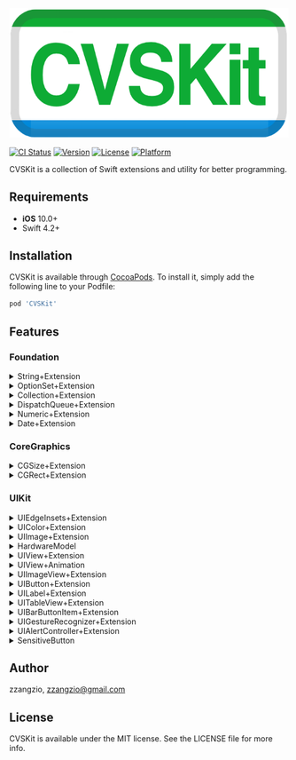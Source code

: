 <p align="left">
<img src="https://github.com/zzangzio/CVSKit/blob/master/Logo.png" title="CVSKit">
</p>

[![CI Status](https://img.shields.io/travis/zzangzio/CVSKit.svg?style=flat)](https://travis-ci.org/zzangzio/CVSKit)
[![Version](https://img.shields.io/cocoapods/v/CVSKit.svg?style=flat)](https://cocoapods.org/pods/CVSKit)
[![License](https://img.shields.io/cocoapods/l/CVSKit.svg?style=flat)](https://cocoapods.org/pods/CVSKit)
[![Platform](https://img.shields.io/cocoapods/p/CVSKit.svg?style=flat)](https://cocoapods.org/pods/CVSKit)


CVSKit is a collection of Swift extensions and utility for better programming.

## Requirements
- **iOS** 10.0+
- Swift 4.2+


## Installation

CVSKit is available through [CocoaPods](https://cocoapods.org). To install
it, simply add the following line to your Podfile:

```ruby
pod 'CVSKit'
```

## Features
### Foundation
<details>
<summary>String+Extension</summary>

```swift
extension String {
    func localized() -> String
    func localized(with arguments: CVarArg...) -> String
    var isValidEmail: Bool
    var trimming: String
    func toJsonObject() -> Any?
}
```
<a href="https://github.com/zzangzio/CVSKit/blob/master/Sources/Foundation/String+Extension.swift">go to source</a>
</details>
<details>
<summary>OptionSet+Extension</summary>

```swift
extension OptionSet {
    func forEach(_ body: (Self) throws -> Void)
    func reduce<Result>(_ initialResult: Result, _ nextPartialResult: (Result, Self) -> Result) -> Result
    func enumerate() -> AnySequence<Self>
}
```
<a href="https://github.com/zzangzio/CVSKit/blob/master/Sources/Foundation/OptionSet+Extension.swift">go to source</a>
</details>
<details>
<summary>Collection+Extension</summary>

```swift
extension Array {
    subscript(safe index: Int) -> Element?
    var any: Element?
}

extension Collection {
    func forEachStop(_ body: (Element, Int, inout Bool) -> Void)
}

extension Dictionary {
    static func += (left: inout [Key: Value], right: [Key: Value])
    static func + (left: [Key: Value], right: [Key: Value]) -> [Key: Value]
}

extension Array {
    func toJson(prettyPrint: Bool = false) -> String?
    func toJsonData(prettyPrint: Bool = false) -> Data?
}

extension Dictionary {
    func toJson(prettyPrint: Bool = false) -> String?
    func toJsonData(prettyPrint: Bool = false) -> Data?
}
```
<a href="https://github.com/zzangzio/CVSKit/blob/master/Sources/Foundation/Collection+Extension.swift">go to source</a>
</details>
<details>
<summary>DispatchQueue+Extension</summary>

```swift
extension DispatchQueue {
    static var userInteractive: DispatchQueue
    static var userInitiated: DispatchQueue
    static var utility: DispatchQueue
    static var background: DispatchQueue

    func after(_ delay: TimeInterval, execute closure: @escaping () -> Void)
    func async<Result>(execute: () -> Result, afterInMain mainExecute: (Result) -> Void)
}
```
<a href="https://github.com/zzangzio/CVSKit/blob/master/Sources/Foundation/DispatchQueue+Extension.swift">go to source</a>
</details>
<details>
<summary>Numeric+Extension</summary>

```swift
extension BinaryInteger {
    static func |- (left: Self, right: Self) -> Self
}

extension BinaryFloatingPoint {
    static func |- (left: Self, right: Self) -> Self
}

extension BinaryInteger {
    var humanReadableFileSize: String
}
```
<a href="https://github.com/zzangzio/CVSKit/blob/master/Sources/Foundation/Numeric+Extension.swift">go to source</a>
</details>
<details>
<summary>Date+Extension</summary>

```swift
public enum DateUnit {
    case day, month, year
}

extension Date {
    func startOfUnit(_ unit: DateUnit) -> Date
    func nextStartOfUnit(_ unit: DateUnit) -> Date
}
```
<a href="https://github.com/zzangzio/CVSKit/blob/master/Sources/Foundation/Date+Extension.swift">go to source</a>
</details>


### CoreGraphics
<details>
<summary>CGSize+Extension</summary>

```swift
extension CGSize {
    var rect: CGRect
    var area: CGFloat
    func resized(constrainedPixel: Int, scale: CGFloat = UIScreen.main.scale) -> CGSize
    func resized(toScale: CGFloat) -> CGSize
    func resizedAspectFit(fitSize: CGSize) -> CGSize
}
```
<a href="https://github.com/zzangzio/CVSKit/blob/master/Sources/CoreGraphics/CGSize+Extension.swift">go to source</a>
</details>
<details>
<summary>CGRect+Extension</summary>

```swift
extension CGRect {
    func intersectionRatio(_ r2: CGRect) -> CGFloat
}
```
<a href="https://github.com/zzangzio/CVSKit/blob/master/Sources/CoreGraphics/CGRect+Extension.swift">go to source</a>
</details>

### UIKit
<details>
<summary>UIEdgeInsets+Extension</summary>

```swift
extension UIEdgeInsets {
    var horizontal: CGFloat
    var vertical: CGFloat
    var leftTop: CGPoint
    var rightBottom: CGPoint
}
```
<a href="https://github.com/zzangzio/CVSKit/blob/master/Sources/UIKit/UIEdgeInsets+Extension.swift">go to source</a>
</details>
<details>
<summary>UIColor+Extension</summary>

```swift
extension UIColor {
    convenience init(rgb: Int, alpha: CGFloat = 1)
    convenience init(argb: Int)
    convenience init?(hex: String, alpha: CGFloat = 1)
}
```
<a href="https://github.com/zzangzio/CVSKit/blob/master/Sources/UIKit/UIColor+Extension.swift">go to source</a>
</details>
<details>
<summary>UIImage+Extension</summary>

```swift
extension UIImage {
    static func create(size: CGSize, opaque: Bool, scale: CGFloat, draw: (CGContext) -> Void) -> UIImage
    convenience init(color: UIColor, size: CGSize)
    var stretchable: UIImage
    static func createAsync(withData data: Data, completion: (UIImage?) -> Void)
    
    func with(alpha: CGFloat) -> UIImage
    func createAsync(withAlpha alpha: CGFloat, completion: (UIImage) -> Void)

    func with(tintColor: UIColor) -> UIImage
    func createAsync(withTintColor tintColor: UIColor, completion: (UIImage) -> Void)

    func with(edgeInsets: UIEdgeInsets, backgroundColor: UIColor) -> UIImage
    func createAsync(withEdgeInsets edgeInsets: UIEdgeInsets, completion:(UIImage) -> Void)

    func circled() -> UIImage
    func circledAsync(completion: (UIImage) -> Void)

    func squareCircled() -> UIImage
    func squareCircledAsync(completion: (UIImage) -> Void)

extension UIImage {
    func resized(toSize: CGSize, scale: CGFloat?) -> UIImage
    func resizedAsync(toSize: CGSize, scale: CGFloat?, completion: (UIImage) -> Void)

    func resized(withConstrainedPixel pixel: Int) -> UIImage
    func resizedAsync(withConstrainedPixel pixel: Int, completion:(UIImage) -> Void)

    func resized(withAspectFitSize fitSize: CGSize) -> UIImage
    func resizedAsync(withAspectFitSize fitSize: CGSize, completion: (UIImage) -> Void)

    func resized(withAspectFillSize fillSize: CGSize) -> UIImage
    func resizedAsync(withAspectFillSize fillSize: CGSize, completion: (UIImage) -> Void)
}
```
<a href="https://github.com/zzangzio/CVSKit/blob/master/Sources/UIKit/UIImage+Extension.swift">go to source</a>
</details>
<details>
<summary>HardwareModel</summary>

```swift
enum HardwareModel: String {
    case iPhone, iPhone4, iPhone5, ...
    case iPad, iPad2, iPadMini, ...
    case iPod1G, iPod2G, iPod3G, ...
    ...
    case unknown
}
```
<a href="https://github.com/zzangzio/CVSKit/blob/master/Sources/UIKit/HardwareModel.swift">go to source</a>
</details>
<details>
<summary>UIView+Extension</summary>

```swift
extension UIView.AutoresizingMask {
static var flexibleAll: UIView.AutoresizingMask { get }
    static var flexibleVerticalMargin: UIView.AutoresizingMask { get }
    static var flexibleHorizontalMargin: UIView.AutoresizingMask { get }
    static var flexibleAllMargin: UIView.AutoresizingMask { get }
    static var inflexibleLeftMargin: UIView.AutoresizingMask { get }
    static var inflexibleRightMargin: UIView.AutoresizingMask { get }
    static var inflexibleTopMargin: UIView.AutoresizingMask { get }
    static var inflexibleBottomMargin: UIView.AutoresizingMask { get }
}

extension UIView {
    var origin: CGPoint { get, set }
    var size: CGSize { get, set }
    var width: CGFloat { get, set }
    var height: CGFloat { get, set }
    func moveToVerticalCenter()
    func moveToHorizontalCenter()
    func moveToCenter()
    func putAfter(of view: UIView, gap: CGFloat) 
    func putBefore(of view: UIView, gap: CGFloat)
    func putAbove(of view: UIView, gap: CGFloat)
    func putBelow(of view: UIView, gap: CGFloat)
}

extension UIView {
    static func autoLayoutView() -> Self
    func allConstraints(equalTo anchors: LayoutAnchorProvider) -> [NSLayoutConstraint]
}

extension UIView {
var asImage: UIImage { get }
    static var isRightToLeft: Bool { get }
}
```
<a href="https://github.com/zzangzio/CVSKit/blob/master/Sources/UIKit/UIView+Extension.swift">go to source</a>
</details>
<details>
<summary>UIView+Animation</summary>

```swift
extension UIView {
    func startRotating(clockwise: Bool, duration: Double, repeatCount: Float)
    func stopRotating()
    func startPulse(fromScale: CGFloat, toScale: CGFloat, duration: CFTimeInterval, repeatCount: Float)
    func stopPulse()
    func fadeTransition(_ duration: CFTimeInterval)
}
```
<a href="https://github.com/zzangzio/CVSKit/blob/master/Sources/UIKit/UIView+Animation.swift">go to source</a>
</details>
<details>
<summary>UIImageView+Extension</summary>

```swift
extension UIImageView {
    static func autolayoutView(image: UIImage) -> Self
}
```
<a href="https://github.com/zzangzio/CVSKit/blob/master/Sources/UIKit/UIImageView+Extension.swift">go to source</a>
</details>
<details>
<summary>UIButton+Extension</summary>

```swift
extension UIButton {
    static func autoLayoutView(type: UIButton.ButtonType) -> Self
    func setSelectedTitle(_ title: String?)
    func setBackgroundImage(_ image: UIImage?)
    func setImage(_ image: UIImage?)
    func setSelectedImage(_ image: UIImage?)
    func setTitleColor(_ color: UIColor?)
    var title: String? { get, set }
}

extension UIButton {
    typealias ButtonAction = ((UIButton) -> Void)

    func setAction(_ action: ButtonAction?)
}

extension UIControl {
    func addTarget(_ target: Any?, action: Selector)
}
```
<a href="https://github.com/zzangzio/CVSKit/blob/master/Sources/UIKit/UIButton+Extension.swift">go to source</a>
</details>
<details>
<summary>UILabel+Extension</summary>

```swift
extension UILabel {
    static func autoLayoutView(font: UIFont?, color: UIColor?) -> Self
    convenience init(font: UIFont?, color: UIColor?)
    func sizeToFit(constrainedWidth: CGFloat)
}

extension UILabel {
    static func measureSize(withText text: String, font: UIFont, numberOfLines: Int, constrainedWidth: CGFloat, lineBreakMode: NSLineBreakMode) -> CGSize
    static func measureSize(withAttributedString string: NSAttributedString, numberOfLines: Int, constrainedWidth: CGFloat, lineBreakMode: NSLineBreakMode) -> CGSize
}
```
<a href="https://github.com/zzangzio/CVSKit/blob/master/Sources/UIKit/UILabel+Extension.swift">go to source</a>
</details>
<details>
<summary>UITableView+Extension</summary>

```swift
protocol ReusableViewCell

extension UITableView {
    static func autoLayoutView(_ style: UITableView.Style) -> Self
    func dequeueReusableCell<Cell: ReusableViewCell>(initializer: (() -> Cell)?) -> Cell
    func hideSeparatorsForEmptyRows()
    var emptyDataView: UIView? { get, set }
    func reloadData(completion: @escaping (UITableView) -> Void)
}
```
<a href="https://github.com/zzangzio/CVSKit/blob/master/Sources/UIKit/UITableView+Extension.swift">go to source</a>
</details>
<details>
<summary>UIBarButtonItem+Extension</summary>

```swift
extension UIBarButtonItem {
    func setTitleColor(_ color: UIColor?, for: UIControl.State)
    func setTitleFont(_ font: UIFont?, for: UIControl.State)
}
```
<a href="https://github.com/zzangzio/CVSKit/blob/master/Sources/UIKit/UIBarButtonItem+Extension.swift">go to source</a>
</details>
<details>
<summary>UIGestureRecognizer+Extension</summary>

```swift
extension UIGestureRecognizer {
    typealias GestureAction = ((UIGestureRecognizer) -> Void)
    func setAction(_ action: GestureAction?) 
}
```
<a href="https://github.com/zzangzio/CVSKit/blob/master/Sources/UIKit/UIGestureRecognizer+Extension.swift">go to source</a>
</details>
<details>
<summary>UIAlertController+Extension</summary>

```swift
extension UIAlertController {
    static func alert(withtitle title: String?, message: String?) -> UIAlertController
    static func actionSheet(withTitle title: String?, message: String?) -> UIAlertController
    static func actionSheet(withTitle title: String?, message: String?, sourceView: UIView, sourceRect: CGRect) -> UIAlertController

    func addDefaultAction(title: String, handler: ((UIAlertAction) -> Void)? = nil) -> UIAlertController 
    func addCancelAction(title: String, handler: ((UIAlertAction) -> Void)? = nil) -> UIAlertController
    func addDestructiveAction(title: String, handler: ((UIAlertAction) -> Void)? = nil) -> UIAlertController
}
```
<a href="https://github.com/zzangzio/CVSKit/blob/master/Sources/UIKit/UIAlertController+Extension.swift">go to source</a>
</details>
<details>
<summary>SensitiveButton</summary>

```swift
class SensitiveButton: UIButton {
    let hitTester = SensitiveHitTester()
}

class SensitiveHitTester: NSObject {
    var extraHitEdgeInsets: UIEdgeInsets
    func point(inside point: CGPoint, bounds: CGRect, with event: UIEvent?) -> Bool
}
```
<a href="https://github.com/zzangzio/CVSKit/blob/master/Sources/UIKit/SensitiveButton.swift">go to source</a>
</details>

## Author

zzangzio, zzangzio@gmail.com

## License

CVSKit is available under the MIT license. See the LICENSE file for more info.

